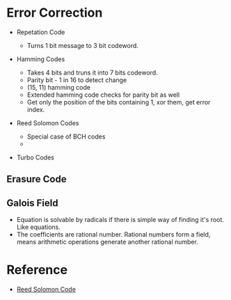 # Error Correction

- Repetation Code
    - Turns 1 bit message to 3 bit codeword.

- Hamming Codes
    - Takes 4 bits and truns it into 7 bits codeword.
    - Parity bit - 1 in 16 to detect change
    - (15, 11) hamming code
    - Extended hamming code checks for parity bit as well
    - Get only the position of the bits containing 1, xor them, get error index.

- Reed Solomon Codes
    - Special case of BCH codes
    -  

- Turbo Codes

## Erasure Code

## Galois Field
- Equation is solvable by radicals if there is simple way of finding it's root. Like equations.
- The coefficients are rational number. Rational numbers form a field, means arithmetic operations generate another rational number.


# Reference
- [Reed Solomon Code](https://www.cs.cmu.edu/~guyb/realworld/reedsolomon/reed_solomon_codes.html)